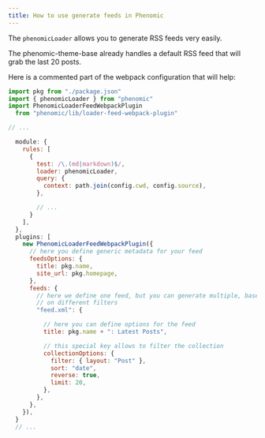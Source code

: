 ```yaml
---
title: How to use generate feeds in Phenomic
---
```


The ``phenomicLoader`` allows you to generate RSS feeds very easily.

The phenomic-theme-base already handles a default RSS feed that will grab the
last 20 posts.

Here is a commented part of the webpack configuration that will help:

```js
import pkg from "./package.json"
import { phenomicLoader } from "phenomic"
import PhenomicLoaderFeedWebpackPlugin
  from "phenomic/lib/loader-feed-webpack-plugin"

// ...

  module: {
    rules: [
      {
        test: /\.(md|markdown)$/,
        loader: phenomicLoader,
        query: {
          context: path.join(config.cwd, config.source),
        },

        // ...
      }
    ],
  },
  plugins: [
    new PhenomicLoaderFeedWebpackPlugin({
      // here you define generic metadata for your feed
      feedsOptions: {
        title: pkg.name,
        site_url: pkg.homepage,
      },
      feeds: {
        // here we define one feed, but you can generate multiple, based
        // on different filters
        "feed.xml": {

          // here you can define options for the feed
          title: pkg.name + ": Latest Posts",

          // this special key allows to filter the collection
          collectionOptions: {
            filter: { layout: "Post" },
            sort: "date",
            reverse: true,
            limit: 20,
          },
        },
      },
    }),
  }
  // ...
```
